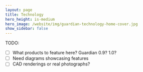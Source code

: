 ```yaml
---
layout: page
title: Technology
hero_height: is-medium
hero_image: /website/img/guardian-technology-home-cover.jpg
show_sidebar: false
---
```


TODO:
- [ ] What products to feature here?  Guardian 0.9? 1.0?
- [ ] Need diagrams showcasing features
- [ ] CAD renderings or real photographs?